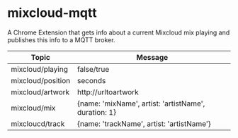 # mixcloud-mqtt
A Chrome Extension that gets info about a current Mixcloud mix playing and publishes this info to a MQTT broker.

| Topic           | Message        |
| ----------------|----------------|
|mixcloud/playing |false/true|
|mixcloud/position|seconds|
|mixcloud/artwork |http://urltoartwork|
|mixcloud/mix     |{name: 'mixName', artist: 'artistName', duration: 1}|
|mixcloucd/track  |{name: 'trackName', artist: 'artistName'}|